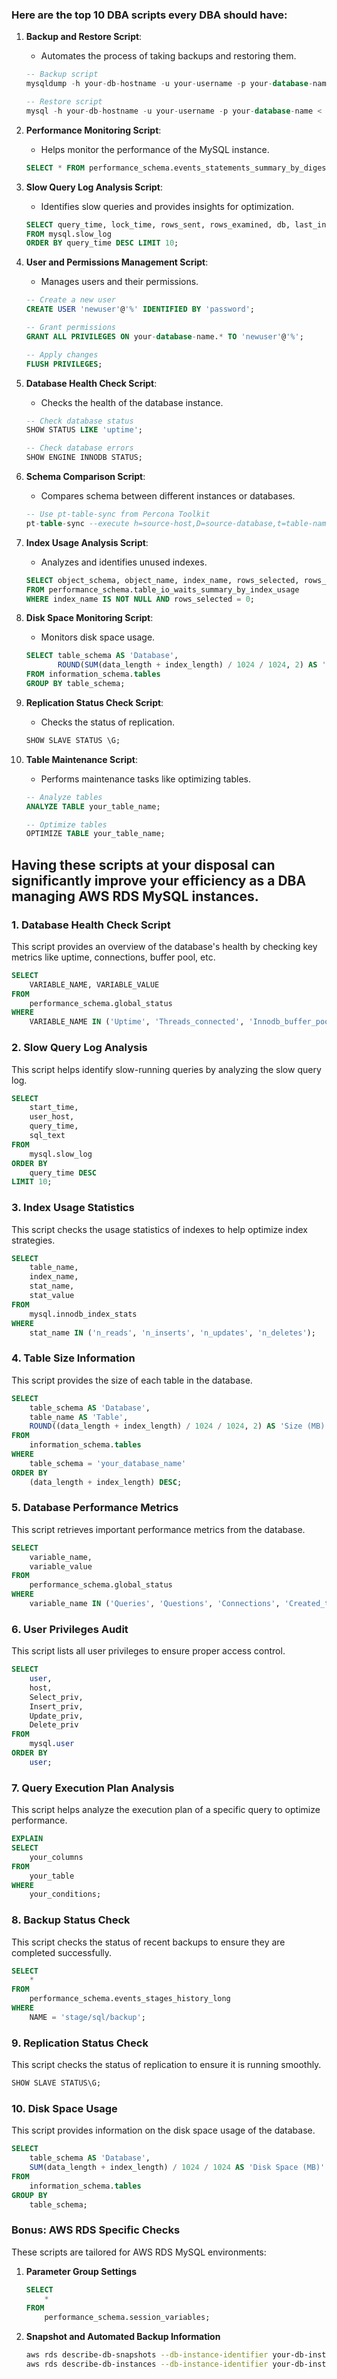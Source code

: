 ### Here are the top 10 DBA scripts every DBA should have:

1. **Backup and Restore Script**:
   - Automates the process of taking backups and restoring them.
   ```sql
   -- Backup script
   mysqldump -h your-db-hostname -u your-username -p your-database-name > backup.sql

   -- Restore script
   mysql -h your-db-hostname -u your-username -p your-database-name < backup.sql
   ```

2. **Performance Monitoring Script**:
   - Helps monitor the performance of the MySQL instance.
   ```sql
   SELECT * FROM performance_schema.events_statements_summary_by_digest ORDER BY SUM_TIMER_WAIT DESC LIMIT 10;
   ```

3. **Slow Query Log Analysis Script**:
   - Identifies slow queries and provides insights for optimization.
   ```sql
   SELECT query_time, lock_time, rows_sent, rows_examined, db, last_insert_id, insert_id, server_id, sql_text
   FROM mysql.slow_log
   ORDER BY query_time DESC LIMIT 10;
   ```

4. **User and Permissions Management Script**:
   - Manages users and their permissions.
   ```sql
   -- Create a new user
   CREATE USER 'newuser'@'%' IDENTIFIED BY 'password';

   -- Grant permissions
   GRANT ALL PRIVILEGES ON your-database-name.* TO 'newuser'@'%';

   -- Apply changes
   FLUSH PRIVILEGES;
   ```

5. **Database Health Check Script**:
   - Checks the health of the database instance.
   ```sql
   -- Check database status
   SHOW STATUS LIKE 'uptime';

   -- Check database errors
   SHOW ENGINE INNODB STATUS;
   ```

6. **Schema Comparison Script**:
   - Compares schema between different instances or databases.
   ```sql
   -- Use pt-table-sync from Percona Toolkit
   pt-table-sync --execute h=source-host,D=source-database,t=table-name h=destination-host,D=destination-database,t=table-name
   ```

7. **Index Usage Analysis Script**:
   - Analyzes and identifies unused indexes.
   ```sql
   SELECT object_schema, object_name, index_name, rows_selected, rows_inserted, rows_updated, rows_deleted
   FROM performance_schema.table_io_waits_summary_by_index_usage
   WHERE index_name IS NOT NULL AND rows_selected = 0;
   ```

8. **Disk Space Monitoring Script**:
   - Monitors disk space usage.
   ```sql
   SELECT table_schema AS 'Database',
          ROUND(SUM(data_length + index_length) / 1024 / 1024, 2) AS 'Size (MB)'
   FROM information_schema.tables
   GROUP BY table_schema;
   ```

9. **Replication Status Check Script**:
   - Checks the status of replication.
   ```sql
   SHOW SLAVE STATUS \G;
   ```

10. **Table Maintenance Script**:
    - Performs maintenance tasks like optimizing tables.
    ```sql
    -- Analyze tables
    ANALYZE TABLE your_table_name;

    -- Optimize tables
    OPTIMIZE TABLE your_table_name;
    ```
###
## Having these scripts at your disposal can significantly improve your efficiency as a DBA managing AWS RDS MySQL instances.
###

### 1. **Database Health Check Script**
   This script provides an overview of the database's health by checking key metrics like uptime, connections, buffer pool, etc.
   ```sql
   SELECT 
       VARIABLE_NAME, VARIABLE_VALUE 
   FROM 
       performance_schema.global_status 
   WHERE 
       VARIABLE_NAME IN ('Uptime', 'Threads_connected', 'Innodb_buffer_pool_pages_free', 'Innodb_buffer_pool_pages_total');
   ```

### 2. **Slow Query Log Analysis**
   This script helps identify slow-running queries by analyzing the slow query log.
   ```sql
   SELECT 
       start_time, 
       user_host, 
       query_time, 
       sql_text 
   FROM 
       mysql.slow_log 
   ORDER BY 
       query_time DESC 
   LIMIT 10;
   ```

### 3. **Index Usage Statistics**
   This script checks the usage statistics of indexes to help optimize index strategies.
   ```sql
   SELECT 
       table_name, 
       index_name, 
       stat_name, 
       stat_value 
   FROM 
       mysql.innodb_index_stats 
   WHERE 
       stat_name IN ('n_reads', 'n_inserts', 'n_updates', 'n_deletes');
   ```

### 4. **Table Size Information**
   This script provides the size of each table in the database.
   ```sql
   SELECT 
       table_schema AS 'Database', 
       table_name AS 'Table', 
       ROUND((data_length + index_length) / 1024 / 1024, 2) AS 'Size (MB)' 
   FROM 
       information_schema.tables 
   WHERE 
       table_schema = 'your_database_name' 
   ORDER BY 
       (data_length + index_length) DESC;
   ```

### 5. **Database Performance Metrics**
   This script retrieves important performance metrics from the database.
   ```sql
   SELECT 
       variable_name, 
       variable_value 
   FROM 
       performance_schema.global_status 
   WHERE 
       variable_name IN ('Queries', 'Questions', 'Connections', 'Created_tmp_tables', 'Select_full_join');
   ```

### 6. **User Privileges Audit**
   This script lists all user privileges to ensure proper access control.
   ```sql
   SELECT 
       user, 
       host, 
       Select_priv, 
       Insert_priv, 
       Update_priv, 
       Delete_priv 
   FROM 
       mysql.user 
   ORDER BY 
       user;
   ```

### 7. **Query Execution Plan Analysis**
   This script helps analyze the execution plan of a specific query to optimize performance.
   ```sql
   EXPLAIN 
   SELECT 
       your_columns 
   FROM 
       your_table 
   WHERE 
       your_conditions;
   ```

### 8. **Backup Status Check**
   This script checks the status of recent backups to ensure they are completed successfully.
   ```sql
   SELECT 
       * 
   FROM 
       performance_schema.events_stages_history_long 
   WHERE 
       NAME = 'stage/sql/backup';
   ```

### 9. **Replication Status Check**
   This script checks the status of replication to ensure it is running smoothly.
   ```sql
   SHOW SLAVE STATUS\G;
   ```

### 10. **Disk Space Usage**
   This script provides information on the disk space usage of the database.
   ```sql
   SELECT 
       table_schema AS 'Database', 
       SUM(data_length + index_length) / 1024 / 1024 AS 'Disk Space (MB)' 
   FROM 
       information_schema.tables 
   GROUP BY 
       table_schema;
   ```

### Bonus: **AWS RDS Specific Checks**
These scripts are tailored for AWS RDS MySQL environments:
1. **Parameter Group Settings**
   ```sql
   SELECT 
       * 
   FROM 
       performance_schema.session_variables;
   ```

2. **Snapshot and Automated Backup Information**
   ```bash
   aws rds describe-db-snapshots --db-instance-identifier your-db-instance-identifier
   aws rds describe-db-instances --db-instance-identifier your-db-instance-identifier --query 'DBInstances[*].{DBInstanceIdentifier:DBInstanceIdentifier,BackupRetentionPeriod:BackupRetentionPeriod}'
   ```
